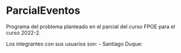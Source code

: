 # ParcialEventos
  Programa del problema planteado en el parcial del curso FPOE para el curso 2022-2.
  
  Los integrantes con sus usuarios son:
     - Santiago Duque: 

